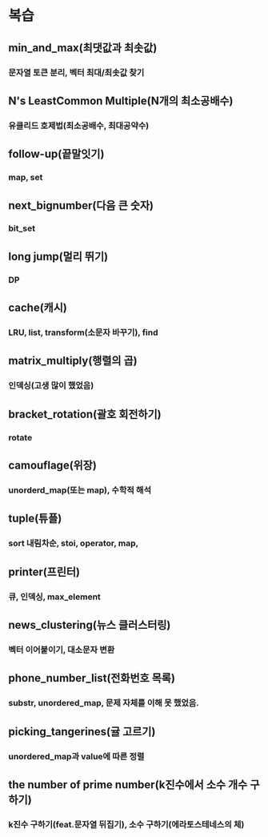 # 복습
## min_and_max(최댓값과 최솟값)
### 문자열 토큰 분리, 벡터 최대/최솟값 찾기

## N's LeastCommon Multiple(N개의 최소공배수)
### 유클리드 호제법(최소공배수, 최대공약수)

## follow-up(끝말잇기)
### map, set

## next_bignumber(다음 큰 숫자)
### bit_set

## long jump(멀리 뛰기)
### DP

## cache(캐시)
### LRU, list, transform(소문자 바꾸기), find

## matrix_multiply(행렬의 곱)
### 인덱싱(고생 많이 했었음)

## bracket_rotation(괄호 회전하기)
### rotate

## camouflage(위장)
### unorderd_map(또는 map), 수학적 해석

## tuple(튜플)
### sort 내림차순, stoi, operator, map, 

## printer(프린터)
### 큐, 인덱싱, max_element

## news_clustering(뉴스 클러스터링)
### 벡터 이어붙이기, 대소문자 변환

## phone_number_list(전화번호 목록)
### substr, unordered_map, 문제 자체를 이해 못 했었음.

## picking_tangerines(귤 고르기)
### unordered_map과 value에 따른 정렬

## the number of prime number(k진수에서 소수 개수 구하기)
### k진수 구하기(feat.문자열 뒤집기), 소수 구하기(에라토스테네스의 체)